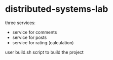 # distributed-systems-lab

three services:
- service for comments
- service for posts
- service for rating (calculation)

user build.sh script to build the project
